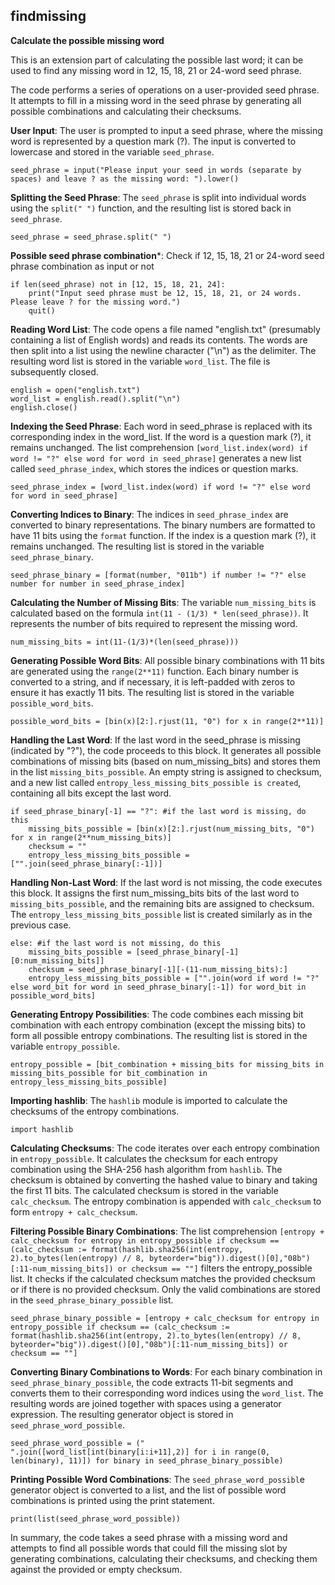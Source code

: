 ## findmissing
**Calculate the possible missing word**

This is an extension part of calculating the possible last word; it can be used to find any missing word in 12, 15, 18, 21 or 24-word seed phrase.

The code performs a series of operations on a user-provided seed phrase. It attempts to fill in a missing word in the seed phrase by generating all possible combinations and calculating their checksums.

**User Input**: The user is prompted to input a seed phrase, where the missing word is represented by a question mark (?). The input is converted to lowercase and stored in the variable `seed_phrase`.
```
seed_phrase = input("Please input your seed in words (separate by spaces) and leave ? as the missing word: ").lower()
```

**Splitting the Seed Phrase**: The `seed_phrase` is split into individual words using the `split(" ")` function, and the resulting list is stored back in `seed_phrase`.
```
seed_phrase = seed_phrase.split(" ")
```

**Possible seed phrase combination***: Check if 12, 15, 18, 21 or 24-word seed phrase combination as input or not
```
if len(seed_phrase) not in [12, 15, 18, 21, 24]:
    print("Input seed phrase must be 12, 15, 18, 21, or 24 words. Please leave ? for the missing word.")
    quit()
```

**Reading Word List**: The code opens a file named "english.txt" (presumably containing a list of English words) and reads its contents. The words are then split into a list using the newline character ("\n") as the delimiter. The resulting word list is stored in the variable `word_list`. The file is subsequently closed.
```
english = open("english.txt")
word_list = english.read().split("\n")
english.close()
```

**Indexing the Seed Phrase**: Each word in seed_phrase is replaced with its corresponding index in the word_list. If the word is a question mark (?), it remains unchanged. The list comprehension `[word_list.index(word) if word != "?" else word for word in seed_phrase]` generates a new list called `seed_phrase_index`, which stores the indices or question marks.
```
seed_phrase_index = [word_list.index(word) if word != "?" else word for word in seed_phrase]
```

**Converting Indices to Binary**: The indices in `seed_phrase_index` are converted to binary representations. The binary numbers are formatted to have 11 bits using the `format` function. If the index is a question mark (?), it remains unchanged. The resulting list is stored in the variable `seed_phrase_binary`.
```
seed_phrase_binary = [format(number, "011b") if number != "?" else number for number in seed_phrase_index]
```

**Calculating the Number of Missing Bits**: The variable `num_missing_bits` is calculated based on the formula `int(11 - (1/3) * len(seed_phrase))`. It represents the number of bits required to represent the missing word.
```
num_missing_bits = int(11-(1/3)*(len(seed_phrase)))
```

**Generating Possible Word Bits**: All possible binary combinations with 11 bits are generated using the `range(2**11)` function. Each binary number is converted to a string, and if necessary, it is left-padded with zeros to ensure it has exactly 11 bits. The resulting list is stored in the variable `possible_word_bits`.
```
possible_word_bits = [bin(x)[2:].rjust(11, "0") for x in range(2**11)]
```

**Handling the Last Word**: If the last word in the seed_phrase is missing (indicated by "?"), the code proceeds to this block. It generates all possible combinations of missing bits (based on num_missing_bits) and stores them in the list `missing_bits_possible`. An empty string is assigned to checksum, and a new list called `entropy_less_missing_bits_possible is created`, containing all bits except the last word.
```
if seed_phrase_binary[-1] == "?": #if the last word is missing, do this
    missing_bits_possible = [bin(x)[2:].rjust(num_missing_bits, "0") for x in range(2**num_missing_bits)]
    checksum = ""
    entropy_less_missing_bits_possible =  ["".join(seed_phrase_binary[:-1])]
```

**Handling Non-Last Word**: If the last word is not missing, the code executes this block. It assigns the first num_missing_bits bits of the last word to `missing_bits_possible`, and the remaining bits are assigned to checksum. The `entropy_less_missing_bits_possible` list is created similarly as in the previous case.
```
else: #if the last word is not missing, do this
    missing_bits_possible = [seed_phrase_binary[-1][0:num_missing_bits]]
    checksum = seed_phrase_binary[-1][-(11-num_missing_bits):]
    entropy_less_missing_bits_possible = ["".join(word if word != "?" else word_bit for word in seed_phrase_binary[:-1]) for word_bit in possible_word_bits]
```

**Generating Entropy Possibilities**: The code combines each missing bit combination with each entropy combination (except the missing bits) to form all possible entropy combinations. The resulting list is stored in the variable `entropy_possible`.
```
entropy_possible = [bit_combination + missing_bits for missing_bits in missing_bits_possible for bit_combination in entropy_less_missing_bits_possible]
```

**Importing hashlib**: The `hashlib` module is imported to calculate the checksums of the entropy combinations.
```
import hashlib
```

**Calculating Checksums**: The code iterates over each entropy combination in `entropy_possible`. It calculates the checksum for each entropy combination using the SHA-256 hash algorithm from `hashlib`. The checksum is obtained by converting the hashed value to binary and taking the first 11 bits. The calculated checksum is stored in the variable `calc_checksum`. The entropy combination is appended with `calc_checksum` to form `entropy + calc_checksum`.

**Filtering Possible Binary Combinations**: The list comprehension `[entropy + calc_checksum for entropy in entropy_possible if checksum == (calc_checksum := format(hashlib.sha256(int(entropy, 2).to_bytes(len(entropy) // 8, byteorder="big")).digest()[0],"08b")[:11-num_missing_bits]) or checksum == ""]` filters the entropy_possible list. It checks if the calculated checksum matches the provided checksum or if there is no provided checksum. Only the valid combinations are stored in the `seed_phrase_binary_possible` list.
```
seed_phrase_binary_possible = [entropy + calc_checksum for entropy in entropy_possible if checksum == (calc_checksum := format(hashlib.sha256(int(entropy, 2).to_bytes(len(entropy) // 8, byteorder="big")).digest()[0],"08b")[:11-num_missing_bits]) or checksum == ""]
```

**Converting Binary Combinations to Words**: For each binary combination in `seed_phrase_binary_possible`, the code extracts 11-bit segments and converts them to their corresponding word indices using the `word_list`. The resulting words are joined together with spaces using a generator expression. The resulting generator object is stored in `seed_phrase_word_possible`.
```
seed_phrase_word_possible = (" ".join([word_list[int(binary[i:i+11],2)] for i in range(0, len(binary), 11)]) for binary in seed_phrase_binary_possible)
````

**Printing Possible Word Combinations**: The `seed_phrase_word_possibl`e generator object is converted to a list, and the list of possible word combinations is printed using the print statement.
```
print(list(seed_phrase_word_possible))
```

In summary, the code takes a seed phrase with a missing word and attempts to find all possible words that could fill the missing slot by generating combinations, calculating their checksums, and checking them against the provided or empty checksum.
